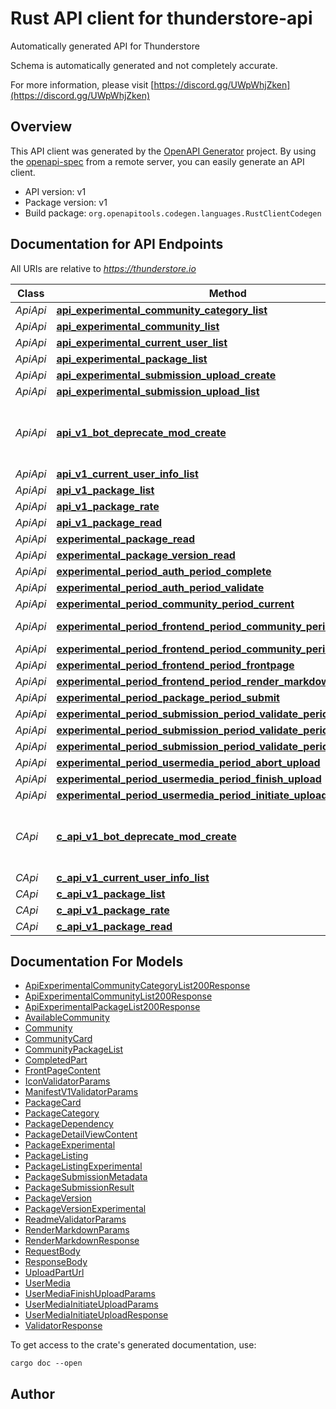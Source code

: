 # Rust API client for thunderstore-api

Automatically generated API for Thunderstore

Schema is automatically generated and not completely accurate.

For more information, please visit [https://discord.gg/UWpWhjZken](https://discord.gg/UWpWhjZken)

## Overview

This API client was generated by the [OpenAPI Generator](https://openapi-generator.tech) project.  By using the [openapi-spec](https://openapis.org) from a remote server, you can easily generate an API client.

- API version: v1
- Package version: v1
- Build package: `org.openapitools.codegen.languages.RustClientCodegen`

## Documentation for API Endpoints

All URIs are relative to *https://thunderstore.io*

Class | Method | HTTP request | Description
------------ | ------------- | ------------- | -------------
*ApiApi* | [**api_experimental_community_category_list**](docs/ApiApi.md#api_experimental_community_category_list) | **GET** /api/experimental/community/{community}/category/ | 
*ApiApi* | [**api_experimental_community_list**](docs/ApiApi.md#api_experimental_community_list) | **GET** /api/experimental/community/ | 
*ApiApi* | [**api_experimental_current_user_list**](docs/ApiApi.md#api_experimental_current_user_list) | **GET** /api/experimental/current-user/ | 
*ApiApi* | [**api_experimental_package_list**](docs/ApiApi.md#api_experimental_package_list) | **GET** /api/experimental/package/ | 
*ApiApi* | [**api_experimental_submission_upload_create**](docs/ApiApi.md#api_experimental_submission_upload_create) | **POST** /api/experimental/submission/upload/ | 
*ApiApi* | [**api_experimental_submission_upload_list**](docs/ApiApi.md#api_experimental_submission_upload_list) | **GET** /api/experimental/submission/upload/ | 
*ApiApi* | [**api_v1_bot_deprecate_mod_create**](docs/ApiApi.md#api_v1_bot_deprecate_mod_create) | **POST** /api/v1/bot/deprecate-mod/ | Deprecates a mod by it's package name
*ApiApi* | [**api_v1_current_user_info_list**](docs/ApiApi.md#api_v1_current_user_info_list) | **GET** /api/v1/current-user/info/ | 
*ApiApi* | [**api_v1_package_list**](docs/ApiApi.md#api_v1_package_list) | **GET** /api/v1/package/ | 
*ApiApi* | [**api_v1_package_rate**](docs/ApiApi.md#api_v1_package_rate) | **POST** /api/v1/package/{uuid4}/rate/ | 
*ApiApi* | [**api_v1_package_read**](docs/ApiApi.md#api_v1_package_read) | **GET** /api/v1/package/{uuid4}/ | 
*ApiApi* | [**experimental_package_read**](docs/ApiApi.md#experimental_package_read) | **GET** /api/experimental/package/{namespace}/{name}/ | 
*ApiApi* | [**experimental_package_version_read**](docs/ApiApi.md#experimental_package_version_read) | **GET** /api/experimental/package/{namespace}/{name}/{version}/ | 
*ApiApi* | [**experimental_period_auth_period_complete**](docs/ApiApi.md#experimental_period_auth_period_complete) | **POST** /api/experimental/auth/complete/{provider}/ | 
*ApiApi* | [**experimental_period_auth_period_validate**](docs/ApiApi.md#experimental_period_auth_period_validate) | **GET** /api/experimental/auth/validate/ | 
*ApiApi* | [**experimental_period_community_period_current**](docs/ApiApi.md#experimental_period_community_period_current) | **GET** /api/experimental/current-community/ | 
*ApiApi* | [**experimental_period_frontend_period_community_period_package**](docs/ApiApi.md#experimental_period_frontend_period_community_period_package) | **GET** /api/experimental/frontend/c/{community_identifier}/p/{package_namespace}/{package_name}/ | 
*ApiApi* | [**experimental_period_frontend_period_community_period_packages**](docs/ApiApi.md#experimental_period_frontend_period_community_period_packages) | **GET** /api/experimental/frontend/c/{community_identifier}/packages/ | 
*ApiApi* | [**experimental_period_frontend_period_frontpage**](docs/ApiApi.md#experimental_period_frontend_period_frontpage) | **GET** /api/experimental/frontend/frontpage/ | 
*ApiApi* | [**experimental_period_frontend_period_render_markdown**](docs/ApiApi.md#experimental_period_frontend_period_render_markdown) | **POST** /api/experimental/frontend/render-markdown/ | 
*ApiApi* | [**experimental_period_package_period_submit**](docs/ApiApi.md#experimental_period_package_period_submit) | **POST** /api/experimental/submission/submit/ | 
*ApiApi* | [**experimental_period_submission_period_validate_period_icon**](docs/ApiApi.md#experimental_period_submission_period_validate_period_icon) | **POST** /api/experimental/submission/validate/icon/ | 
*ApiApi* | [**experimental_period_submission_period_validate_period_manifest_v1**](docs/ApiApi.md#experimental_period_submission_period_validate_period_manifest_v1) | **POST** /api/experimental/submission/validate/manifest-v1/ | 
*ApiApi* | [**experimental_period_submission_period_validate_period_readme**](docs/ApiApi.md#experimental_period_submission_period_validate_period_readme) | **POST** /api/experimental/submission/validate/readme/ | 
*ApiApi* | [**experimental_period_usermedia_period_abort_upload**](docs/ApiApi.md#experimental_period_usermedia_period_abort_upload) | **POST** /api/experimental/usermedia/{uuid}/abort-upload/ | 
*ApiApi* | [**experimental_period_usermedia_period_finish_upload**](docs/ApiApi.md#experimental_period_usermedia_period_finish_upload) | **POST** /api/experimental/usermedia/{uuid}/finish-upload/ | 
*ApiApi* | [**experimental_period_usermedia_period_initiate_upload**](docs/ApiApi.md#experimental_period_usermedia_period_initiate_upload) | **POST** /api/experimental/usermedia/initiate-upload/ | 
*CApi* | [**c_api_v1_bot_deprecate_mod_create**](docs/CApi.md#c_api_v1_bot_deprecate_mod_create) | **POST** /c/{community_identifier}/api/v1/bot/deprecate-mod/ | Deprecates a mod by it's package name
*CApi* | [**c_api_v1_current_user_info_list**](docs/CApi.md#c_api_v1_current_user_info_list) | **GET** /c/{community_identifier}/api/v1/current-user/info/ | 
*CApi* | [**c_api_v1_package_list**](docs/CApi.md#c_api_v1_package_list) | **GET** /c/{community_identifier}/api/v1/package/ | 
*CApi* | [**c_api_v1_package_rate**](docs/CApi.md#c_api_v1_package_rate) | **POST** /c/{community_identifier}/api/v1/package/{uuid4}/rate/ | 
*CApi* | [**c_api_v1_package_read**](docs/CApi.md#c_api_v1_package_read) | **GET** /c/{community_identifier}/api/v1/package/{uuid4}/ | 


## Documentation For Models

 - [ApiExperimentalCommunityCategoryList200Response](docs/ApiExperimentalCommunityCategoryList200Response.md)
 - [ApiExperimentalCommunityList200Response](docs/ApiExperimentalCommunityList200Response.md)
 - [ApiExperimentalPackageList200Response](docs/ApiExperimentalPackageList200Response.md)
 - [AvailableCommunity](docs/AvailableCommunity.md)
 - [Community](docs/Community.md)
 - [CommunityCard](docs/CommunityCard.md)
 - [CommunityPackageList](docs/CommunityPackageList.md)
 - [CompletedPart](docs/CompletedPart.md)
 - [FrontPageContent](docs/FrontPageContent.md)
 - [IconValidatorParams](docs/IconValidatorParams.md)
 - [ManifestV1ValidatorParams](docs/ManifestV1ValidatorParams.md)
 - [PackageCard](docs/PackageCard.md)
 - [PackageCategory](docs/PackageCategory.md)
 - [PackageDependency](docs/PackageDependency.md)
 - [PackageDetailViewContent](docs/PackageDetailViewContent.md)
 - [PackageExperimental](docs/PackageExperimental.md)
 - [PackageListing](docs/PackageListing.md)
 - [PackageListingExperimental](docs/PackageListingExperimental.md)
 - [PackageSubmissionMetadata](docs/PackageSubmissionMetadata.md)
 - [PackageSubmissionResult](docs/PackageSubmissionResult.md)
 - [PackageVersion](docs/PackageVersion.md)
 - [PackageVersionExperimental](docs/PackageVersionExperimental.md)
 - [ReadmeValidatorParams](docs/ReadmeValidatorParams.md)
 - [RenderMarkdownParams](docs/RenderMarkdownParams.md)
 - [RenderMarkdownResponse](docs/RenderMarkdownResponse.md)
 - [RequestBody](docs/RequestBody.md)
 - [ResponseBody](docs/ResponseBody.md)
 - [UploadPartUrl](docs/UploadPartUrl.md)
 - [UserMedia](docs/UserMedia.md)
 - [UserMediaFinishUploadParams](docs/UserMediaFinishUploadParams.md)
 - [UserMediaInitiateUploadParams](docs/UserMediaInitiateUploadParams.md)
 - [UserMediaInitiateUploadResponse](docs/UserMediaInitiateUploadResponse.md)
 - [ValidatorResponse](docs/ValidatorResponse.md)


To get access to the crate's generated documentation, use:

```
cargo doc --open
```

## Author



